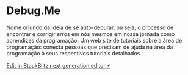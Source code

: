 # Debug.Me
Nome oriundo da ideia de se auto-depurar, ou seja, o processo de encontrar e corrigir erros em nós mesmos em nossa jornada como aprendizes da programação.
Um web site de tutoriais sobre a área de programação: conecta pessoas que precisam de ajuda na área da programação à seus respectivos tutoriais detalhados.

[Edit in StackBlitz next generation editor ⚡️](https://stackblitz.com/~/github.com/joselucas-coder/Debug.me.estiloso)
